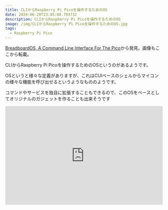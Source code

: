 ```yaml
---
title: CLIからRaspberry Pi Picoを操作するためのOS
date: 2024-06-20T23:45:04.793732
description: CLIからRaspberry Pi Picoを操作するためのOS
image: /img/CLIからRaspberry Pi Picoを操作するためのOS.jpg
tags:
  - Raspberry Pi Pico
---
```

[BreadboardOS, A Command Line Interface For The Pico](https://hackaday.com/2024/05/14/breadboardos-a-command-line-interface-for-the-pico/)から発見。画像もここから転載。

CLIからRaspberry Pi Picoを操作するためのOSというのがあるようです。

OSというと様々な定義がありますが、これはCUIベースのシェルからマイコンの様々な機能を呼び出せるというようなもののようです。

コマンドやサービスを独自に拡張することもできるので、このOSをベースとしてオリジナルのガジェットを作ることも出来そうです

<iframe width="100%" height="315" src="https://www.youtube.com/embed/fQiYE_wlPt0" title="YouTube video player" frameborder="0" allow="accelerometer; autoplay; clipboard-write; encrypted-media; gyroscope; picture-in-picture" allowfullscreen></iframe>



